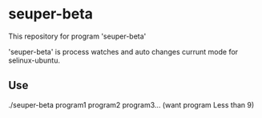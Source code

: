 # seuper-beta

This repository for program 'seuper-beta'

'seuper-beta' is process watches and auto changes currunt mode for selinux-ubuntu.

## Use
  ./seuper-beta program1 program2 program3... (want program Less than 9)
 
 

